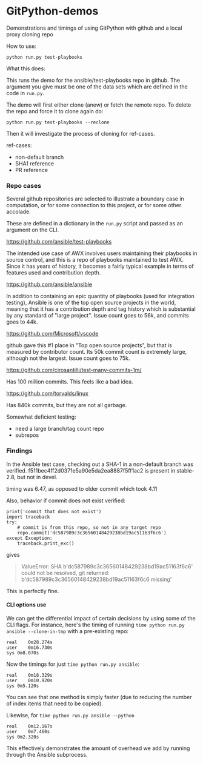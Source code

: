 # GitPython-demos
Demonstrations and timings of using GitPython with github and a
local proxy cloning repo

How to use:

```
python run.py test-playbooks
```

What this does:

This runs the demo for the ansible/test-playbooks repo in github.
The argument you give must be one of the data sets which are defined
in the code in `run.py`.

The demo will first either clone (anew) or fetch the remote repo.
To delete the repo and force it to clone again do:

```
python run.py test-playbooks --reclone
```

Then it will investigate the process of cloning for ref-cases.

ref-cases:
 - non-default branch
 - SHA1 reference
 - PR reference

### Repo cases

Several github repositories are selected to illustrate a boundary case
in computation, or for some connection to this project, or for some
other accolade.

These are defined in a dictionary in the `run.py` script and passed
as an argument on the CLI.

https://github.com/ansible/test-playbooks

The intended use case of AWX involves users maintaining their playbooks
in source control, and this is a repo of playbooks maintained to
test AWX. Since it has years of history, it becomes a fairly typical
example in terms of features used and contribution depth.

https://github.com/ansible/ansible

In addition to containing an epic quantity of playbooks (used for
integration testing), Ansible is one of the top open source projects
in the world, meaning that it has a contribution depth and tag history
which is substantial by any standard of "large project".
Issue count goes to 56k, and commits goes to 44k.

https://github.com/Microsoft/vscode

github gave this #1 place in "Top open source projects", but that is
measured by contributor count. Its 50k commit count is extremely large,
although not the largest. Issue count goes to 75k.

https://github.com/cirosantilli/test-many-commits-1m/

Has 100 million commits. This feels like a bad idea.

https://github.com/torvalds/linux

Has 840k commits, but they are not all garbage.

Somewhat deficient testing:

 - need a large branch/tag count repo
 - subrepos

### Findings

In the Ansible test case, checking out a SHA-1 in a non-default branch
was verified. f511bec4ff2d0371e5a90e5da2ea8887f5ff1ac2 is present in
stable-2.8, but not in devel.

timing was 6.47, as opposed to older commit which took 4.11

Also, behavior if commit does not exist verified:

```
print('commit that does not exist')
import traceback
try:
    # commit is from this repo, so not in any target repo
    repo.commit('dc587989c3c36560148429238bd19ac51163f6c6')
except Exception:
    traceback.print_exc()
```

gives

> ValueError: SHA b'dc587989c3c36560148429238bd19ac51163f6c6' could not be resolved, git returned: b'dc587989c3c36560148429238bd19ac51163f6c6 missing'

This is perfectly fine.

#### CLI options use

We can get the differential impact of certain decisions by using some of the CLI
flags. For instance, here's the timing of running `time python run.py ansible --clone-in-tmp`
with a pre-existing repo:

```
real	0m28.274s
user	0m16.730s
sys	0m8.070s
```

Now the timings for just `time python run.py ansible`:

```
real	0m18.329s
user	0m10.920s
sys	0m5.120s
```

You can see that one method is simply faster (due to reducing the number
of index items that need to be copied).

Likewise, for `time python run.py ansible --python`

```
real	0m12.167s
user	0m7.460s
sys	0m2.320s
```

This effectively demonstrates the amount of overhead we add by running
through the Ansible subprocess.
